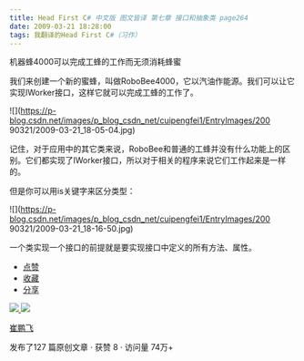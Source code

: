 ```yaml
---
title: Head First C# 中文版 图文皆译 第七章 接口和抽象类 page264
date: 2009-03-21 18:28:00
tags: 我翻译的Head First C#（习作）
---
```

机器蜂4000可以完成工蜂的工作而无须消耗蜂蜜

  

我们来创建一个新的蜜蜂，叫做RoboBee4000，它以汽油作能源。我们可以让它实现IWorker接口，这样它就可以完成工蜂的工作了。

  

![](https://p-blog.csdn.net/images/p_blog_csdn_net/cuipengfei1/EntryImages/200
90321/2009-03-21_18-05-04.jpg)

记住，对于应用中的其它类来说，RoboBee和普通的工蜂并没有什么功能上的区别。它们都实现了IWorker接口，所以对于相关的程序来说它们工作起来是一样的。

  

但是你可以用is关键字来区分类型：

  

![](https://p-blog.csdn.net/images/p_blog_csdn_net/cuipengfei1/EntryImages/200
90321/2009-03-21_18-16-50.jpg)

一个类实现一个接口的前提就是要实现接口中定义的所有方法、属性。

  * [ 点赞  ](javascript:;)
  * [ 收藏  ](javascript:;)
  * [ 分享 ](javascript:;)

[ ![](https://profile.csdnimg.cn/5/2/5/3_cuipengfei1)
![](https://g.csdnimg.cn/static/user-reg-year/1x/11.png)
](https://blog.csdn.net/cuipengfei1)

[ 崔鹏飞 ](https://blog.csdn.net/cuipengfei1)

发布了127 篇原创文章  ·  获赞 8  ·  访问量 74万+

